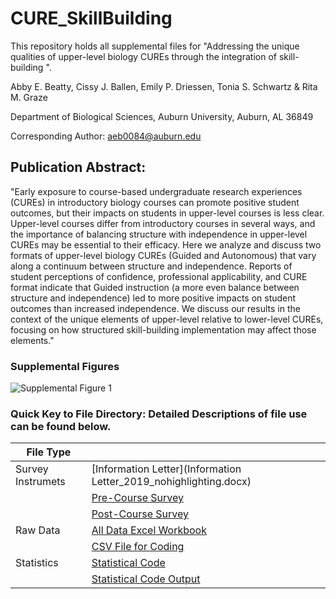 # CURE_SkillBuilding
This repository holds all supplemental files for "Addressing the unique qualities of upper-level biology CUREs through the integration of skill-building ".

Abby E. Beatty, Cissy J. Ballen, Emily P. Driessen, Tonia S. Schwartz & Rita M. Graze

Department of Biological Sciences, Auburn University, Auburn, AL 36849

Corresponding Author: aeb0084@auburn.edu



## Publication Abstract: 
"Early exposure to course-based undergraduate research experiences (CUREs) in introductory biology courses can promote positive student outcomes, but their impacts on students in upper-level courses is less clear. Upper-level courses differ from introductory courses in several ways, and the importance of balancing structure with independence in upper-level CUREs may be essential to their efficacy. Here we analyze and discuss two formats of upper-level biology CUREs (Guided and Autonomous) that vary along a continuum between structure and independence. Reports of student perceptions of confidence, professional applicability, and CURE format indicate that Guided instruction (a more even balance between structure and independence) led to more positive impacts on student outcomes than increased independence. We discuss our results in the context of the unique elements of upper-level relative to lower-level CUREs, focusing on how structured skill-building implementation may affect those elements."

### Supplemental Figures
![Supplemental Figure 1](SuppFig1_TIF.tiff)



### Quick Key to File Directory: Detailed Descriptions of file use can be found below.
File Type | &nbsp;
------------------------------------ | -----------------------------------------------------
Survey Instrumets                    | [Information Letter](Information Letter_2019_nohighlighting.docx)
&nbsp;                               | [Pre-Course Survey](Pre_Survey_2019_edit.pdf)
&nbsp;                               | [Post-Course Survey](Post_Survey_2019_edit.pdf)
Raw Data                             | [All Data Excel Workbook](Final.Data.Set.xlsx)
&nbsp;                               | [CSV File for Coding](Models.csv)
Statistics                           | [Statistical Code]()
&nbsp;                               | [Statistical Code Output]()
